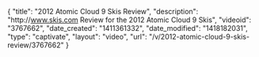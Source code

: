 {
    "title": "2012 Atomic Cloud 9 Skis Review",
    "description": "http:\/\/www.skis.com Review for the 2012 Atomic Cloud 9 Skis",
    "videoid": "3767662",
    "date_created": "1411361332",
    "date_modified": "1418182031",
    "type": "captivate",
    "layout": "video",
    "url": "\/v\/2012-atomic-cloud-9-skis-review\/3767662"
}